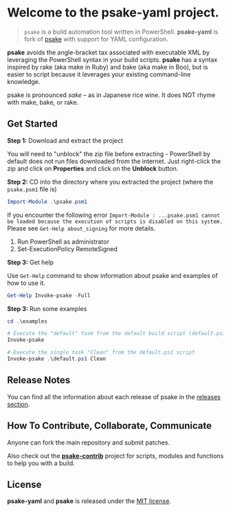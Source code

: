 ﻿Welcome to the psake-yaml project.
==================================

> `psake` is a build automation tool written in PowerShell. **psake-yaml** is fork of [psake](https://github.com/psake/psake) with support for YAML configuration.

**psake** avoids the angle-bracket tax associated with executable XML by leveraging the PowerShell syntax in your build scripts.
**psake** has a syntax inspired by rake (aka make in Ruby) and bake (aka make in Boo), but is easier to script because it
leverages your existing command-line knowledge.

psake is pronounced *sake* – as in Japanese rice wine. It does NOT rhyme with make, bake, or rake.

## Get Started

**Step 1:** Download and extract the project

You will need to "unblock" the zip file before extracting - PowerShell by default does not run files downloaded from the internet.
Just right-click the zip and click on **Properties** and click on the **Unblock** button.

**Step 2:** CD into the directory where you extracted the project (where the `psake.psm1` file is)

```powershell
Import-Module .\psake.psm1
```

If you encounter the following error `Import-Module : ...psake.psm1 cannot be loaded because the execution of scripts is disabled on this system.`
Please see `Get-Help about_signing` for more details.

1. Run PowerShell as administrator
2. Set-ExecutionPolicy RemoteSigned

**Step 3:** Get help

Use `Get-Help` command to show information about psake and examples of how to use it.

```powershell
Get-Help Invoke-psake -Full
```

**Step 3:** Run some examples

```powershell
cd .\examples

# Execute the "default" task from the default build script (default.ps1 file)
Invoke-psake

# Execute the single task "Clean" from the default.ps1 script
Invoke-psake .\default.ps1 Clean
```

## Release Notes

You can find all the information about each release of psake in the [releases section](https://github.com/psake-yaml/psake-yaml/releases).

## How To Contribute, Collaborate, Communicate

Anyone can fork the main repository and submit patches.

Also check out the **[psake-contrib](http://github.com/psake/psake-contrib)** project for scripts, modules and functions to help you with a build.

## License

**psake-yaml** and **psake** is released under the [MIT license](http://www.opensource.org/licenses/MIT).
